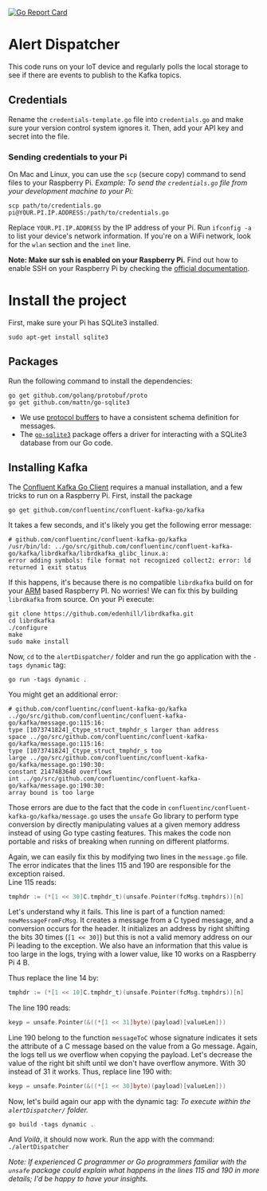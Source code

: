 [![Go Report Card](https://goreportcard.com/badge/github.com/fpaupier/alertDispatcher)](https://goreportcard.com/report/github.com/fpaupier/alertDispatcher)

# Alert Dispatcher

This code runs on your IoT device and regularly polls the local storage to see if there are events
to publish to the Kafka topics.

## Credentials
Rename the `credentials-template.go` file into `credentials.go` and make sure your version control system ignores it.
Then, add your API key and secret into the file.

### Sending credentials to your Pi
On Mac and Linux, you can use the `scp` (secure copy) command to send files to your Raspberry Pi.
_Example: To send the `credentials.go` file from your development machine to your Pi:_
```shell script
scp path/to/credentials.go pi@YOUR.PI.IP.ADDRESS:/path/to/credentials.go
```   
Replace ``YOUR.PI.IP.ADDRESS`` by the IP address of your Pi. 
Run `ifconfig -a` to list your device's network information. If you're on a WiFi network, look for the `wlan` section and the 
`inet` line.

**Note: Make sur ssh is enabled on your Raspberry Pi.**
Find out how to enable SSH on your Raspberry Pi by checking the [official documentation](https://www.raspberrypi.org/documentation/remote-access/ssh/).



# Install the project

First, make sure your Pi has SQLite3 installed.
```shell script
sudo apt-get install sqlite3
```

## Packages
Run the following command to install the dependencies:
````shell script
go get github.com/golang/protobuf/proto
go get github.com/mattn/go-sqlite3
```` 

- We use [protocol buffers](https://developers.google.com/protocol-buffers) to have a consistent schema definition for messages.
- The [`go-sqlite3`](https://github.com/mattn/go-sqlite3) package offers a driver for interacting with a SQLite3 database from our Go code.  


## Installing Kafka
The [Confluent Kafka Go Client](https://github.com/confluentinc/confluent-kafka-go) requires a manual installation, and a few tricks
to run on a Raspberry Pi. First, install the package

````shell script
go get github.com/confluentinc/confluent-kafka-go/kafka
```` 

It takes a few seconds, and it's likely you get the following error message:
```
# github.com/confluentinc/confluent-kafka-go/kafka
/usr/bin/ld: ../go/src/github.com/confluentinc/confluent-kafka-go/kafka/librdkafka/librdkafka_glibc_linux.a:
error adding symbols: file format not recognized collect2: error: ld
returned 1 exit status
```
If this happens, it's because there is no compatible `librdkafka` build on for your [ARM](https://en.wikipedia.org/wiki/ARM_architecture) based Raspberry PI. No worries! 
 We can fix this by building `librdkafka` from source. On your Pi execute:
 ````shell script
git clone https://github.com/edenhill/librdkafka.git
cd librdkafka
./configure
make
sudo make install
````
Now, `cd` to the `alertDispatcher/` folder and run the go application with the `-tags dynamic` tag: 
````shell script
go run -tags dynamic .
````
You might get an additional error:
````text
# github.com/confluentinc/confluent-kafka-go/kafka
../go/src/github.com/confluentinc/confluent-kafka-go/kafka/message.go:115:16:
type [1073741824]_Ctype_struct_tmphdr_s larger than address
space ../go/src/github.com/confluentinc/confluent-kafka-go/kafka/message.go:115:16:
type [1073741824]_Ctype_struct_tmphdr_s too
large ../go/src/github.com/confluentinc/confluent-kafka-go/kafka/message.go:190:30:
constant 2147483648 overflows
int ../go/src/github.com/confluentinc/confluent-kafka-go/kafka/message.go:190:30:
array bound is too large
````
Those errors are due to the fact that the code in ``confluentinc/confluent-kafka-go/kafka/message.go`` uses the `unsafe` Go library to perform type conversion by directly manipulating values at a given 
memory address instead of using Go type casting features. This makes the code non portable and risks of breaking when running on different platforms.

Again, we can easily fix this by modifying two lines in the `message.go` file. The error indicates that the lines 115 and 190 are responsible for the exception raised.  
Line 115 reads: 
```go
tmphdr := (*[1 << 30]C.tmphdr_t)(unsafe.Pointer(fcMsg.tmphdrs))[n]
```
Let's understand why it fails. This line is part of a function named: ``newMessageFromFcMsg``.  It creates a message 
from a C typed message, and a conversion occurs for the header. It initializes an address by right shifting the
bits 30 times (`[1 << 30]`) but this is not a valid memory address on our Pi leading to the exception. We also have an
information that this value is too large in the logs, trying with a lower value, like 10 works on a Raspberry Pi 4 B.

Thus replace the line 14 by:
````go
tmphdr := (*[1 << 10]C.tmphdr_t)(unsafe.Pointer(fcMsg.tmphdrs))[n]
````

The line 190 reads:
 ```go
keyp = unsafe.Pointer(&((*[1 << 31]byte)(payload)[valueLen]))
```
Line 190 belong to the function ``messageToC`` whose signature indicates it sets the attribute of a C message based on the value from a Go message.
Again, the logs tell us we overflow when copying the payload. Let's decrease the value of the right bit shift until we don't have overflow anymore.
With 30 instead of 31 it works. Thus, replace line 190 with:
 ```go
keyp = unsafe.Pointer(&((*[1 << 30]byte)(payload)[valueLen]))
```

Now, let's build again our app with the dynamic tag:
_To execute within the `alertDispatcher/` folder._
```shell script
go build -tags dynamic .
```
And _Voilà_, it should now work. Run the app with the command: `./alertDispatcher`


_Note: If experienced C programmer or Go programmers familiar with the `unsafe` package could explain what happens in the lines 115 and 190 in more
details; I'd be happy to have your insights._ 
